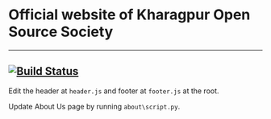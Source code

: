 # Official website of Kharagpur Open Source Society


--------------
[![Build Status](https://travis-ci.org/kossiitkgp/kossiitkgp.github.io.svg?branch=master)](https://travis-ci.org/kossiitkgp/kossiitkgp.github.io)
--------------


Edit the header at `header.js` and footer at `footer.js` at the root.

Update About Us page by running `about\script.py`.